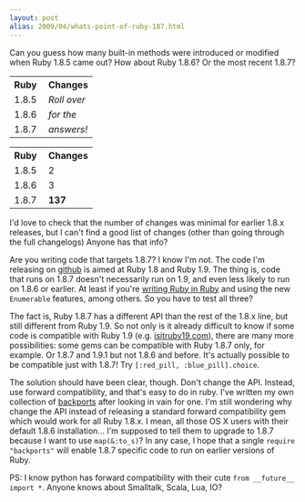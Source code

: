 ```yaml
---
layout: post
alias: 2009/04/whats-point-of-ruby-187.html
---
```


Can you guess how many built-in methods were introduced or modified when Ruby 1.8.5 came out? How about Ruby 1.8.6? Or the most recent 1.8.7?

<div class="toggle_show with_border"><div class="normal long"><table><tr><th>Ruby&nbsp;</th><th>Changes</th></tr><tr><td>1.8.5</td><td><i>Roll over</i></td></tr><tr><td>1.8.6</td><td><i>for the</i></td></tr><tr><td>1.8.7</td><td><i>answers!</i></td></tr></table></div><div class="over"><table><tr><th>Ruby&nbsp;</th><th>Changes</th></tr><tr><td>1.8.5</td><td>2</td></tr><tr><td>1.8.6</td><td>3</td></tr><tr><td>1.8.7</td><td><b>137</b></td></tr></table></div></div>

I'd love to check that the number of changes was minimal for earlier 1.8.x releases, but I can't find a good list of changes (other than going through the full changelogs) Anyone has that info?

Are you writing code that targets 1.8.7? I know I'm not. The code I'm releasing on <a href="http://github.com/marcandre">github</a> is aimed at Ruby 1.8 and Ruby 1.9. The thing is, code that runs on 1.8.7 doesn't necessarily run on 1.9, and even less likely to run on 1.8.6 or earlier. At least if you're <a href="../02/please-write-ruby-in-ruby.html">writing Ruby in Ruby</a> and using the new `Enumerable` features, among others. So you have to test all three?

The fact is, Ruby 1.8.7 has a different API than the rest of the 1.8.x line, but still different from Ruby 1.9. So not only is it already difficult to know if some code is compatible with Ruby 1.9 (e.g. <a href="http://isitruby19.com">isitruby19.com</a>), there are many more possibilities: some gems can be compatible with Ruby 1.8.7 only, for example. Or 1.8.7 and 1.9.1 but not 1.8.6 and before. It's actually possible to be compatible just with 1.8.7! Try `[:red_pill, :blue_pill].choice`.

The solution should have been clear, though. Don't change the API. Instead, use forward compatibility, and that's easy to do in ruby. I've written my own collection of <a href="http://github.com/marcandre/backports">backports</a> after looking in vain for one. I'm still wondering why change the API instead of releasing a standard forward compatibility gem which would work for all Ruby 1.8.x. I mean, all those OS X users with their default 1.8.6 installation... I'm supposed to tell them to upgrade to 1.8.7 because I want to use `map(&:to_s)`? In any case, I hope that a single `require "backports"` will enable 1.8.7 specific code to run on earlier versions of Ruby.

PS: I know python has forward compatibility with their cute `from __future__ import *`. Anyone knows about Smalltalk, Scala, Lua, IO?

